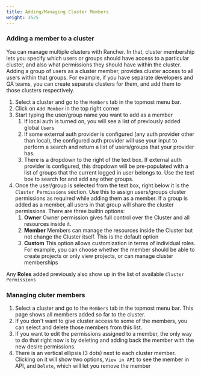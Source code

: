 ```yaml
---
title: Adding/Managing Cluster Members
weight: 3525
---
```


<h3> Adding a member to a cluster </h3>

You can manage multiple clusters with Rancher. In that, cluster membership lets you specify which users or groups should have access to a particular cluster, and also what permissions they should have within the cluster. 
Adding a group of users as a cluster member, provides cluster access to all users within that groups. For example, if you have separate developers and QA teams, you can create separate clusters for them, and add them to those clusters respectively.

1. Select a cluster and go to the `Members` tab in the topmost menu bar.
2. Click on `Add Member` in the top right corner
3. Start typing the user/group name you want to add as a member
	1. If local auth is turned on, you will see a list of previously added global `Users`
	2. If some external auth provider is configured (any auth provider other than local), the configured auth provider will use your input to perform a search and return a list of users/groups that your provider has.
	3. There is a dropdown to the right of the text box. If external auth provider is configured, this dropdown will be pre-populated with a list of groups that the current logged in user belongs to.  Use the text box to search for and add any other groups.
4. Once the user/group is selected from the text box, right below it is the `Cluster Permissions` section. Use this to assign users/groups cluster permissions as required while adding them as a member. If a group is added as a member, all users in that group will share the cluster permissions. There are three builtin options:
	1. **Owner**
	Owner permission gives full control over the Cluster and all resources inside it. 
	2. **Member**
	Members can manage the resources inside the Cluster but not change the Cluster itself. This is the default option
	3. **Custom**
	This option allows customization in terms of individual roles. For example, you can choose whether the member should be able to create projects or only view projects, or can manage cluster memberships
	
Any **Roles** added previously also show up in the list of available `Cluster Permissions`

<h3> Managing cluter members </h3>

1. Select a cluster and go to the `Members` tab in the topmost menu bar. This page shows all members added so far to the cluster.
2. If you don't want to give cluster access to some of the members, you can select and delete those members from this list.
3. If you want to edit the permissions assigned to a member, the only way to do that right now is by deleting and adding back the member with the new desire permissions.
4. There is an vertical ellipsis (3 dots) next to each cluster member. Clicking on it will show two options, `View in API` to see the member in API, and `Delete`, which will let you remove the member
